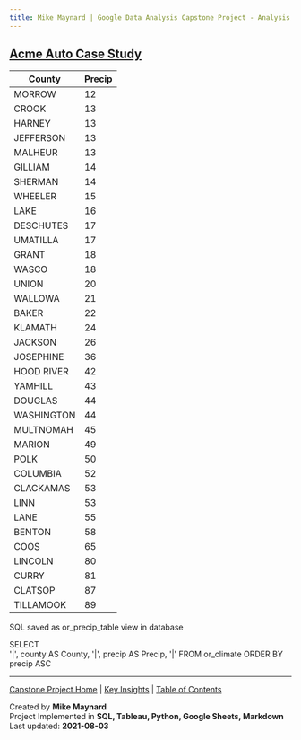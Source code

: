 ```yaml
---
title: Mike Maynard | Google Data Analysis Capstone Project - Analysis Summary
---
```

## [Acme Auto Case Study](/capstone/)

| County | Precip |
| --- | ---- |
|	MORROW	|	12	|
|	CROOK	|	13	|
|	HARNEY	|	13	|
|	JEFFERSON	|	13	|
|	MALHEUR	|	13	|
|	GILLIAM	|	14	|
|	SHERMAN	|	14	|
|	WHEELER	|	15	|
|	LAKE	|	16	|
|	DESCHUTES	|	17	|
|	UMATILLA	|	17	|
|	GRANT	|	18	|
|	WASCO	|	18	|
|	UNION	|	20	|
|	WALLOWA	|	21	|
|	BAKER	|	22	|
|	KLAMATH	|	24	|
|	JACKSON	|	26	|
|	JOSEPHINE	|	36	|
|	HOOD RIVER	|	42	|
|	YAMHILL	|	43	|
|	DOUGLAS	|	44	|
|	WASHINGTON	|	44	|
|	MULTNOMAH	|	45	|
|	MARION	|	49	|
|	POLK	|	50	|
|	COLUMBIA	|	52	|
|	CLACKAMAS	|	53	|
|	LINN	|	53	|
|	LANE	|	55	|
|	BENTON	|	58	|
|	COOS	|	65	|
|	LINCOLN	|	80	|
|	CURRY	|	81	|
|	CLATSOP	|	87	|
|	TILLAMOOK	|	89	|


SQL saved as or_precip_table view in database

  SELECT  
  '|',  county AS County,
  '|', precip AS Precip,
  '|'
  FROM or_climate
  ORDER BY precip ASC








---
[Capstone Project Home](./) | [Key Insights](insights.html) | [Table of Contents](index.html)

Created by **Mike Maynard**<BR>
Project Implemented in **SQL, Tableau, Python, Google Sheets, Markdown**<BR>
Last updated:  **2021-08-03**
